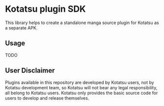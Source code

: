 # Kotatsu plugin SDK

This library helps to create a standalone manga source plugin for Kotatsu as a separate APK.

## Usage

TODO

## User Disclaimer

Plugins available in this repository are developed by Kotatsu users, not by Kotatsu development team, so Kotatsu will not bear any legal responsibility, all belong to Kotatsu users. Kotatsu only provides the basic source code for users to develop and release themselves.
